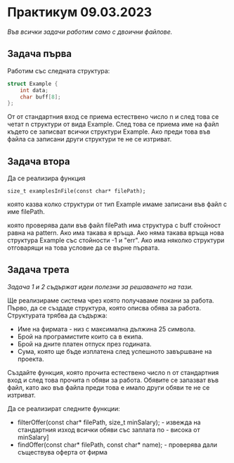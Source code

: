 # Практикум 09.03.2023

*Във всички задачи работим само с двоични файлове.*

## Задача първа
Работим със следната структура:

```cpp
struct Example {
    int data;
    char buff[8];
};
```
От от стандартния вход се приема естествено число n и след това се четат n структури от вида Example. След това се приема име на файл където се записват всички структури Example. Ако преди това във файла са записани други структури те не се изтриват.

## Задача втора
Да се реализира функция
```
size_t examplesInFile(const char* filePath);
```
която казва колко структури от тип Example имаме записани във файл с име filePath. 

която проверява дали във файл filePath има структура с buff стойност равна на pattern. Ако има такава я връща. Ако няма такава връща нова структура Example със стойности -1 и "err". Ако има няколко структури отговарящи на това условие да се върне първата.

## Задача трета
*Задача 1 и 2 съдържат идеи полезни за решаването на тази.*

Ще реализираме система чрез която получаваме покани за работа. 
Първо, да се създаде структура, която описва обява за работа. Структурата трябва да съдържа:

* Име на фирмата - низ с максимална дължина 25 символа.
* Брой на програмистите които са в екипа.
* Брой на дните платен отпуск през годината.
* Сума, която ще бъде изплатена след успешното завършване на проекта.

Създайте функция, която прочита естествено число n от стандартния вход и след това прочита n обяви за работа. Обявите се запазват във файл, като ако във файла преди това е имало други обяви те не се изтриват.

Да се реализират следните функции:
* filterOffer(const char* filePath, size_t minSalary); - извежда на стандартния изход всички обяви със заплата по - висока от minSalary]
* findOffer(const char* filePath, const char* name);   - проверява дали съществува оферта от фирма
